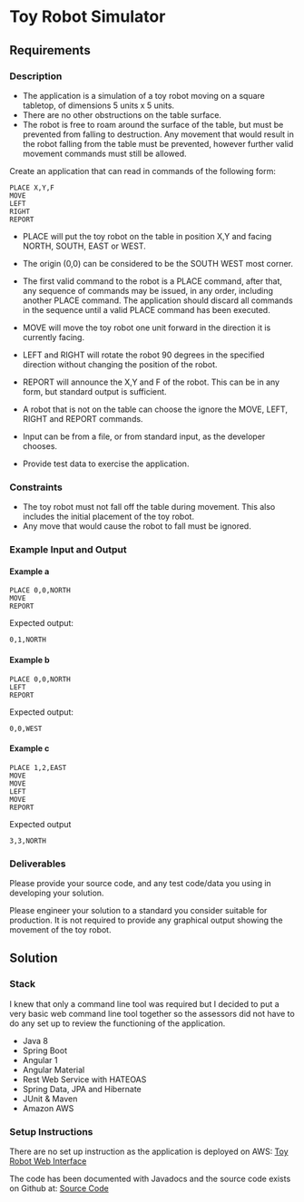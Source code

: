 # Toy Robot Simulator

## Requirements

### Description

* The application is a simulation of a toy robot moving on a square tabletop,
  of dimensions 5 units x 5 units.
* There are no other obstructions on the table surface.
* The robot is free to roam around the surface of the table, but must be
  prevented from falling to destruction. Any movement that would result in the
  robot falling from the table must be prevented, however further valid
  movement commands must still be allowed.

Create an application that can read in commands of the following form:

    PLACE X,Y,F
    MOVE
    LEFT
    RIGHT
    REPORT

* PLACE will put the toy robot on the table in position X,Y and facing NORTH,
  SOUTH, EAST or WEST.
* The origin (0,0) can be considered to be the SOUTH WEST most corner.
* The first valid command to the robot is a PLACE command, after that, any
  sequence of commands may be issued, in any order, including another PLACE
  command. The application should discard all commands in the sequence until
  a valid PLACE command has been executed.
* MOVE will move the toy robot one unit forward in the direction it is
  currently facing.
* LEFT and RIGHT will rotate the robot 90 degrees in the specified direction
  without changing the position of the robot.
* REPORT will announce the X,Y and F of the robot. This can be in any form,
  but standard output is sufficient.

* A robot that is not on the table can choose the ignore the MOVE, LEFT, RIGHT
  and REPORT commands.
* Input can be from a file, or from standard input, as the developer chooses.
* Provide test data to exercise the application.

### Constraints

* The toy robot must not fall off the table during movement. This also
  includes the initial placement of the toy robot.
* Any move that would cause the robot to fall must be ignored.

### Example Input and Output

#### Example a

    PLACE 0,0,NORTH
    MOVE
    REPORT

Expected output:

    0,1,NORTH

#### Example b

    PLACE 0,0,NORTH
    LEFT
    REPORT

Expected output:

    0,0,WEST

#### Example c

    PLACE 1,2,EAST
    MOVE
    MOVE
    LEFT
    MOVE
    REPORT

Expected output

    3,3,NORTH

### Deliverables

Please provide your source code, and any test code/data you using in
developing your solution.

Please engineer your solution to a standard you consider suitable for
production. It is not required to provide any graphical output showing the
movement of the toy robot.

## Solution

### Stack

I knew that only a command line tool was required but I decided to put a very basic web command line tool together so the assessors did not have to do any set up to review the functioning of the application.

* Java 8
* Spring Boot
* Angular 1
* Angular Material
* Rest Web Service with HATEOAS
* Spring Data, JPA and Hibernate
* JUnit & Maven
* Amazon AWS

### Setup Instructions
There are no set up instruction as the application is deployed on AWS: [Toy Robot Web Interface](http://sample-env-1.z3tsumgpxk.us-west-2.elasticbeanstalk.com/)

The code has been documented with Javadocs and the source code exists on Github at: [Source Code](https://github.com/justiniantaylor/playground/tree/master/robot)
